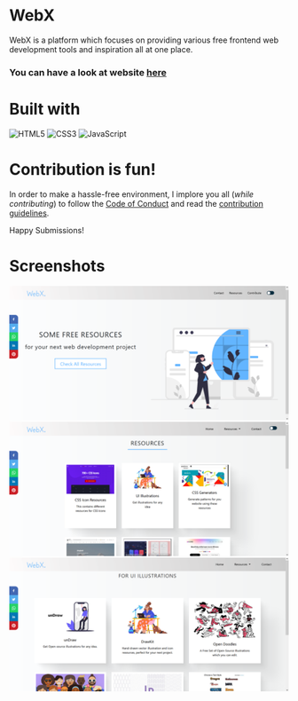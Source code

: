 
# WebX

WebX is a platform which focuses on providing various free frontend web development tools and inspiration all at one place.
 ### You can have a look at website [**here**](https://yashikabhargava.github.io/WebX/) 

# Built with

<img alt="HTML5" src="https://img.shields.io/badge/html5%20-%23E34F26.svg?&style=for-the-badge&logo=html5&logoColor=white"/> <img alt="CSS3" src="https://img.shields.io/badge/css3%20-%231572B6.svg?&style=for-the-badge&logo=css3&logoColor=white"/> <img alt="JavaScript" src="https://img.shields.io/badge/javascript%20-%23323330.svg?&style=for-the-badge&logo=javascript&logoColor=%23F7DF1E"/>

# Contribution is fun!

In order to make a hassle-free environment, I implore you all (_while contributing_) to follow the [Code of Conduct](https://github.com/yashikabhargava/WebX/blob/main/CODE_OF_CONDUCT.md) and read the [contribution guidelines](https://github.com/yashikabhargava/WebX/blob/main/Contributing.md).

Happy Submissions!
  
# Screenshots

<img src="src/img/screenshot1.PNG"> 
<img src="src/img/screenshot2.PNG">
<img src="src/img/screenshot3.PNG">

 



  
